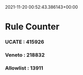 2021-11-20 00:52:43.386143+00:00
# Rule Counter 
 ### UCATE : 415926

 ### Veneto : 218832

 ### Allowlist : 13911